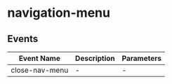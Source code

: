 # navigation-menu

## Events

<!-- @vuese:navigation-menu:events:start -->
|Event Name|Description|Parameters|
|---|---|---|
|close-nav-menu|-|-|

<!-- @vuese:navigation-menu:events:end -->


